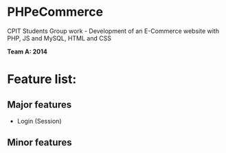 PHPeCommerce
============

CPIT Students Group work - Development of an E-Commerce website with PHP, JS and MySQL, HTML and CSS

<b>Team A: 2014</b>

<h1>Feature list:</h1>
<h2>Major features</h2>
<ul>
<li>Login (Session)</li>
</ul>

<h2>Minor features</h2>
